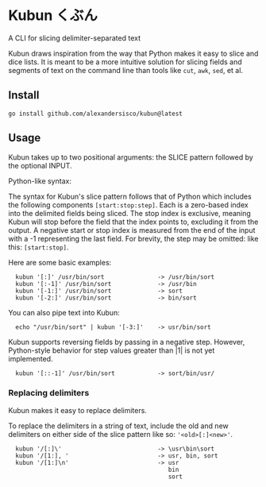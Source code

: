 # Kubun  くぶん 

A CLI for slicing delimiter-separated text

Kubun draws inspiration from the way that Python makes it easy to slice and dice lists. It is meant to be a more intuitive solution for slicing fields and segments of text on the command line than tools like `cut`, `awk`, `sed`, et al.

## Install
```
go install github.com/alexandersisco/kubun@latest
```

## Usage
Kubun takes up to two positional arguments: the SLICE pattern followed by the optional INPUT. 

Python-like syntax:

The syntax for Kubun's slice pattern follows that of Python which includes the following components `[start:stop:step]`. Each is a zero-based index into the delimited fields being sliced. The stop index is exclusive, meaning Kubun will stop before the field that the index points to, excluding it from the output. A negative start or stop index is measured from the end of the input with a -1 representing the last field. For brevity, the step may be omitted: like this: `[start:stop]`.

Here are some basic examples:
```
  kubun '[:]' /usr/bin/sort               -> /usr/bin/sort
  kubun '[:-1]' /usr/bin/sort             -> /usr/bin
  kubun '[-1:]' /usr/bin/sort             -> sort
  kubun '[-2:]' /usr/bin/sort             -> bin/sort
```
You can also pipe text into Kubun:
```
  echo "/usr/bin/sort" | kubun '[-3:]'    -> usr/bin/sort
```
Kubun supports reversing fields by passing in a negative step. However, Python-style behavior for step values greater than |1| is not yet implemented.
```
  kubun '[::-1]' /usr/bin/sort            -> sort/bin/usr/
```
### Replacing delimiters
Kubun makes it easy to replace delimiters.

To replace the delimiters in a string of text, include the old and new delimiters on either side of the slice pattern like so: `'<old>[:]<new>'`.
```
  kubun '/[:]\'                           -> \usr\bin\sort
  kubun '/[1:], '                         -> usr, bin, sort
  kubun '/[1:]\n'                         -> usr
                                             bin
                                             sort
```

